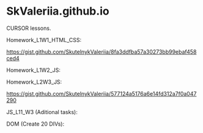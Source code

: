 # SkValeriia.github.io
CURSOR lessons.

Homework_L1W1_HTML_CSS:

https://gist.github.com/SkutelnykValeriia/8fa3ddfba57a30273bb99ebaf458ced4


Homework_L1W2_JS:


Homework_L2W3_JS:

https://gist.github.com/SkutelnykValeriia/577124a5176a6e14fd312a7f0a047290

JS_L11_W3 (Aditional tasks):


DOM (Create 20 DIVs):


